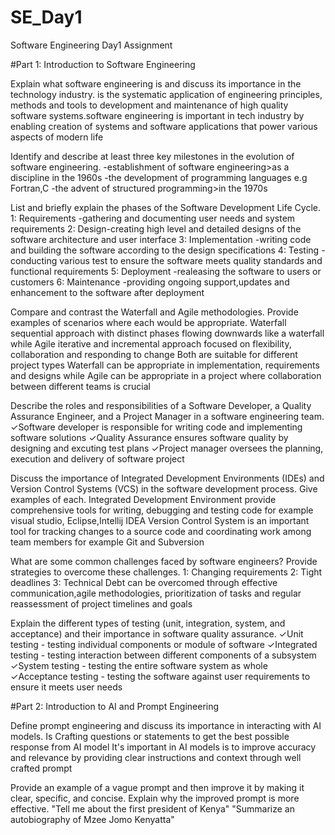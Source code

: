 # SE_Day1
Software Engineering Day1 Assignment

#Part 1: Introduction to Software Engineering

Explain what software engineering is and discuss its importance in the technology industry.
is the systematic application of engineering principles, methods and tools to development and maintenance of high quality software systems.software engineering is important in tech industry by enabling creation of systems and software applications that power various aspects of modern life


Identify and describe at least three key milestones in the evolution of software engineering.
-establishment of software engineering>as a discipline in the 1960s
-the development of programming languages e.g Fortran,C
-the advent of structured programming>in the 1970s

List and briefly explain the phases of the Software Development Life Cycle.
1: Requirements -gathering and documenting user needs and system requirements 
2: Design-creating high level and detailed designs of the software architecture and user interface 
3: Implementation -writing code and building the software according to the design specifications 
4: Testing -conducting various test to ensure the software meets quality standards and functional requirements
5: Deployment -realeasing the software to users or customers
6: Maintenance -providing ongoing support,updates and enhancement to the software after deployment 

Compare and contrast the Waterfall and Agile methodologies. Provide examples of scenarios where each would be appropriate.
Waterfall sequential approach with distinct phases flowing downwards like a waterfall while Agile iterative and incremental approach focused on flexibility, collaboration and responding to change 
Both are suitable for different project types
Waterfall can be appropriate in implementation, requirements and designs while Agile can be appropriate in a project where collaboration between different teams is crucial


Describe the roles and responsibilities of a Software Developer, a Quality Assurance Engineer, and a Project Manager in a software engineering team.
✓Software developer is responsible for writing code and implementing software solutions
✓Quality Assurance ensures software quality by designing and excuting test plans
✓Project manager oversees the planning, execution and delivery of software project

Discuss the importance of Integrated Development Environments (IDEs) and Version Control Systems (VCS) in the software development process. Give examples of each.
Integrated Development Environment provide comprehensive tools for writing, debugging and testing code for example visual studio, Eclipse,Intellij IDEA 
Version Control System is an important tool for tracking changes to a source code and coordinating work among team members for example Git and Subversion

What are some common challenges faced by software engineers? Provide strategies to overcome these challenges.
1: Changing requirements
2: Tight deadlines 
3: Technical Debt 
can be overcomed through effective communication,agile methodologies, prioritization of tasks and regular reassessment of project timelines and goals

Explain the different types of testing (unit, integration, system, and acceptance) and their importance in software quality assurance.
✓Unit testing - testing individual components or module of software 
✓Integrated testing - testing interaction between different components of a subsystem
✓System testing - testing the entire software system as whole
✓Acceptance testing - testing the software against user requirements to ensure it meets user needs

#Part 2: Introduction to AI and Prompt Engineering


Define prompt engineering and discuss its importance in interacting with AI models.
Is Crafting questions or statements to get the best possible response from AI model
It's important in AI models is to improve accuracy and relevance by providing clear instructions and context through well crafted prompt

Provide an example of a vague prompt and then improve it by making it clear, specific, and concise. Explain why the improved prompt is more effective.
  "Tell me about the first president of Kenya"
  "Summarize an autobiography of Mzee Jomo Kenyatta"